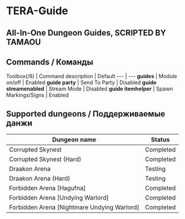
TERA-Guide
======

All-In-One Dungeon Guides, SCRIPTED BY TAMAOU
------
## Commands / Команды
Toolbox(/8) | Command description | Default
--- | ---
**guides** | Module on/off	|	Enabled
**guide party**	|	Send To Party	|	Disabled
**guide streamenabled**	|	Stream Mode	|	Disabled
**guide itemhelper**	|	Spawn Markings/Signs	|	Enabled

## Supported dungeons / Поддерживаемые данжи
Dungeon name | Status
--- | ---
Corrupted Skynest | Completed
Corrupted Skynest (Hard) | Completed
Draakon Arena | Testing
Draakon Arena (Hard) | Testing
Forbidden Arena [Hagufna] | Completed
Forbidden Arena [Undying Warlord] | Completed
Forbidden Arena [Nightmare Undying Warlord]| Completed

